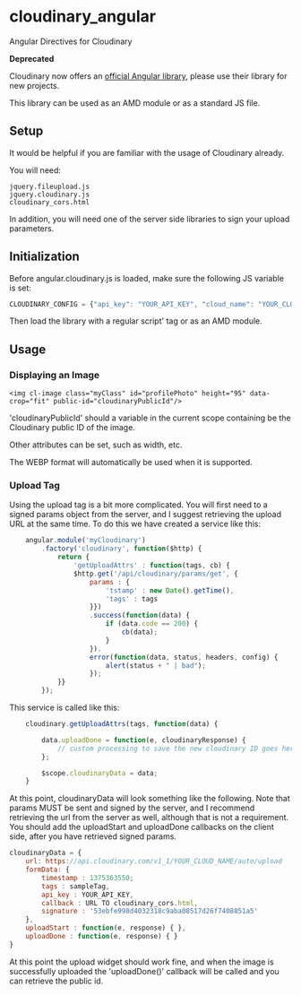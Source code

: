 cloudinary_angular
==================

Angular Directives for Cloudinary

**Deprecated** 

Cloudinary now offers an [official Angular library](https://github.com/cloudinary/cloudinary_angular), please use their library for new projects.

This library can be used as an AMD module or as a standard JS file.

## Setup ######################################################################

It would be helpful if you are familiar with the usage of Cloudinary already.

You will need:

````
jquery.fileupload.js
jquery.cloudinary.js
cloudinary_cors.html
````

In addition, you will need one of the server side libraries to sign your upload parameters.


## Initialization #############################################################

Before angular.cloudinary.js is loaded, make sure the following JS variable is set:

````javascript
CLOUDINARY_CONFIG = {"api_key": "YOUR_API_KEY", "cloud_name": "YOUR_CLOUD_NAME"};
````

Then load the library with a regular script' tag or as an AMD module.

## Usage ######################################################################


### Displaying an Image 

````
<img cl-image class="myClass" id="profilePhoto" height="95" data-crop="fit" public-id="cloudinaryPublicId"/>
````

'cloudinaryPublicId' should a variable in the current scope containing be the Cloudinary public ID of the image.

Other attributes can be set, such as width, etc. 

The WEBP format will automatically be used when it is supported.


### Upload Tag

Using the upload tag is a bit more complicated. You will first need to a signed params object from the server, and I suggest retrieving the upload URL at the same time. To do this we have created a service like this:

````javascript
    angular.module('myCloudinary')
        .factory('cloudinary', function($http) {
            return {
                'getUploadAttrs' : function(tags, cb) {
                $http.get('/api/cloudinary/params/get', {
                    params : {
                        'tstamp' : new Date().getTime(),
                        'tags' : tags
                    }})
                    .success(function(data) {
                        if (data.code == 200) {
                            cb(data);
                        }
                    }).
                    error(function(data, status, headers, config) {
                        alert(status + " | bad");
                    });
            }}
        });
````

This service is called like this:


````javascript
    cloudinary.getUploadAttrs(tags, function(data) {

        data.uploadDone = function(e, cloudinaryResponse) {
            // custom processing to save the new cloudinary ID goes here...
        };

        $scope.cloudinaryData = data;
    }
````

At this point, cloudinaryData will look something like the following. Note that params MUST
be sent and signed by the server, and I recommend retrieving the url from the server as well, although that is not a requirement. You should add the uploadStart and uploadDone callbacks on the client side, 
after you have retrieved signed params.

````javascript
cloudinaryData = {
    url: https://api.cloudinary.com/v1_1/YOUR_CLOUD_NAME/auto/upload
    formData: {
        timestamp : 1375363550;
        tags : sampleTag,
        api_key : YOUR_API_KEY,
        callback : URL TO cloudinary_cors.html,
        signature : '53ebfe998d4032318c9aba08517d26f7408851a5'
    },
    uploadStart : function(e, response) { },
    uploadDone : function(e, response) { }
}
````

At this point the upload widget should work fine, and when the image is successfully uploaded the 'uploadDone()' callback will be called and you can retrieve the public id.

